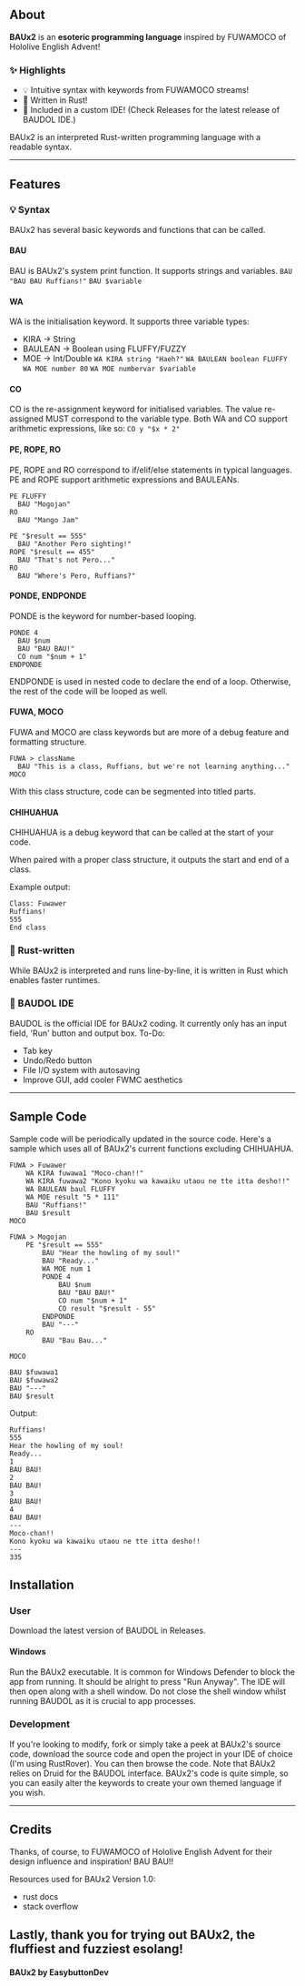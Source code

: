 ## About

**BAUx2** is an **esoteric programming language** inspired by FUWAMOCO of Hololive English Advent!

### ✨ Highlights

- 💡 Intuitive syntax with keywords from FUWAMOCO streams!
- 💠 Written in Rust!
- 🤖 Included in a custom IDE! (Check Releases for the latest release of BAUDOL IDE.)

BAUx2 is an interpreted Rust-written programming language with a readable syntax.

---
## Features

### 💡 Syntax
BAUx2 has several basic keywords and functions that can be called.

#### BAU
BAU is BAUx2's system print function. It supports strings and variables.
```BAU "BAU BAU Ruffians!"```
```BAU $variable```
#### WA
WA is the initialisation keyword. It supports three variable types:
- KIRA -> String
- BAULEAN -> Boolean using FLUFFY/FUZZY
- MOE -> Int/Double
```WA KIRA string "Haeh?"```
```WA BAULEAN boolean FLUFFY```
```WA MOE number 80```
```WA MOE numbervar $variable```
#### CO
CO is the re-assignment keyword for initialised variables. The value re-assigned MUST correspond to the variable type.
Both WA and CO support arithmetic expressions, like so:
```CO y "$x * 2"```
#### PE, ROPE, RO
PE, ROPE and RO correspond to if/elif/else statements in typical languages. PE and ROPE support arithmetic expressions and BAULEANs.
```
PE FLUFFY
  BAU "Mogojan"
RO
  BAU "Mango Jam"
```
```
PE "$result == 555"
  BAU "Another Pero sighting!"
ROPE "$result == 455"
  BAU "That's not Pero..."
RO
  BAU "Where's Pero, Ruffians?"
```
#### PONDE, ENDPONDE
PONDE is the keyword for number-based looping.
```
PONDE 4
  BAU $num
  BAU "BAU BAU!"
  CO num "$num + 1"
ENDPONDE
```
ENDPONDE is used in nested code to declare the end of a loop. Otherwise, the rest of the code will be looped as well.
#### FUWA, MOCO
FUWA and MOCO are class keywords but are more of a debug feature and formatting structure.
```
FUWA > className
  BAU "This is a class, Ruffians, but we're not learning anything..."
MOCO
```
With this class structure, code can be segmented into titled parts.
#### CHIHUAHUA
CHIHUAHUA is a debug keyword that can be called at the start of your code. 

When paired with a proper class structure, it outputs the start and end of a class.

Example output:
```
Class: Fuwawer
Ruffians!
555
End class
```
### 💠 Rust-written
While BAUx2 is interpreted and runs line-by-line, it is written in Rust which enables faster runtimes.

### 🤖 BAUDOL IDE
BAUDOL is the official IDE for BAUx2 coding. It currently only has an input field, 'Run' button and output box.
To-Do:
- Tab key
- Undo/Redo button
- File I/O system with autosaving
- Improve GUI, add cooler FWMC aesthetics

---

## Sample Code

Sample code will be periodically updated in the source code. Here's a sample which uses all of BAUx2's current functions excluding CHIHUAHUA.
```
FUWA > Fuwawer
    WA KIRA fuwawa1 "Moco-chan!!"
    WA KIRA fuwawa2 "Kono kyoku wa kawaiku utaou ne tte itta desho!!"
    WA BAULEAN baul FLUFFY
    WA MOE result "5 * 111"
    BAU "Ruffians!"
    BAU $result
MOCO

FUWA > Mogojan
    PE "$result == 555"
        BAU "Hear the howling of my soul!"
        BAU "Ready..."
        WA MOE num 1
        PONDE 4
            BAU $num
            BAU "BAU BAU!"
            CO num "$num + 1"
            CO result "$result - 55"
        ENDPONDE
        BAU "---"
    RO
        BAU "Bau Bau..."

MOCO

BAU $fuwawa1
BAU $fuwawa2
BAU "---"
BAU $result
```
Output:
```
Ruffians!
555
Hear the howling of my soul!
Ready...
1
BAU BAU!
2
BAU BAU!
3
BAU BAU!
4
BAU BAU!
---
Moco-chan!!
Kono kyoku wa kawaiku utaou ne tte itta desho!!
---
335
```

## Installation

### User
Download the latest version of BAUDOL in Releases.
#### Windows
Run the BAUx2 executable. It is common for Windows Defender to block the app from running. 
It should be alright to press "Run Anyway". The IDE will then open along with a shell window. Do not close the shell window whilst running BAUDOL as it is crucial to app processes.

### Development
If you're looking to modify, fork or simply take a peek at BAUx2's source code, download the source code and open the project in your IDE of choice (I'm using RustRover).
You can then browse the code. Note that BAUx2 relies on Druid for the BAUDOL interface.
BAUx2's code is quite simple, so you can easily alter the keywords to create your own themed language if you wish.

---

## Credits

Thanks, of course, to FUWAMOCO of Hololive English Advent for their design influence and inspiration! BAU BAU!!

Resources used for BAUx2 Version 1.0:

- rust docs
- stack overflow


Lastly, thank you for trying out BAUx2, the fluffiest and fuzziest esolang!
---

#### BAUx2 by EasybuttonDev
